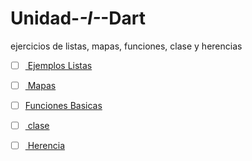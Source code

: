 # Unidad-_-I-_-Dart
ejercicios de listas, mapas, funciones, clase y herencias

- [ ] [ Ejemplos Listas ](https://dartpad.dev/55ec5c4b0d7273bc411f4048405d55fd)

- [ ] [ Mapas ](https://dartpad.dev/1d4c1640f67caa65048897cd9d23fb4b)

- [ ]  [Funciones Basicas](https://dartpad.dev/9820acffd68c1d244224efdff245559d)

- [ ] [ clase ](https://dartpad.dartlang.org/476530aceef41d227639989dc5f6c822)
 
- [ ] [ Herencia](https://dartpad.dartlang.org/779460046d0b6fb1b69b479ccad7d17e)
